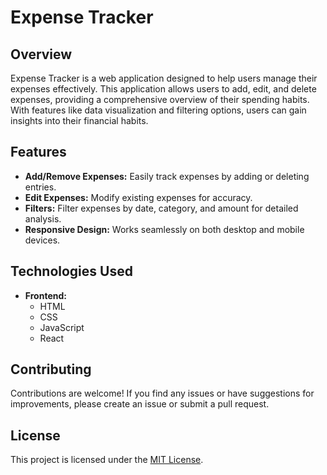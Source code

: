 # Expense Tracker

## Overview

Expense Tracker is a web application designed to help users manage their expenses effectively. This application allows users to add, edit, and delete expenses, providing a comprehensive overview of their spending habits. With features like data visualization and filtering options, users can gain insights into their financial habits.

## Features

- **Add/Remove Expenses:** Easily track expenses by adding or deleting entries.
- **Edit Expenses:** Modify existing expenses for accuracy.
- **Filters:** Filter expenses by date, category, and amount for detailed analysis.
- **Responsive Design:** Works seamlessly on both desktop and mobile devices.

## Technologies Used

- **Frontend:**
  - HTML
  - CSS
  - JavaScript
  - React



## Contributing

Contributions are welcome! If you find any issues or have suggestions for improvements, please create an issue or submit a pull request.

## License

This project is licensed under the [MIT License](LICENSE).
